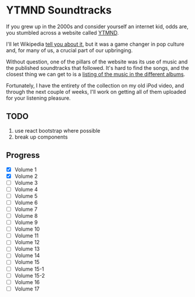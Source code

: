 # YTMND Soundtracks

If you grew up in the 2000s and consider yourself an internet kid, odds are, you stumbled across a website called [YTMND](https://ytmnd.com/).

I'll let Wikipedia [tell you about it](https://en.wikipedia.org/wiki/YTMND), but it was a game changer in pop culture and, for many of us, a crucial part of our upbringing.

Without question, one of the pillars of the website was its use of music and the published soundtracks that followed. It's hard to find the songs, and the closest thing we can get to is a [listing of the music in the different albums](https://wiki.ytmnd.com/YTMND_Soundtrack).

Fortunately, I have the entirety of the collection on my old iPod video, and through the next couple of weeks, I'll work on getting all of them uploaded for your listening pleasure.

## TODO

1. use react bootstrap where possible
2. break up components

## Progress

- [x] Volume 1
- [x] Volume 2
- [ ] Volume 3
- [ ] Volume 4
- [ ] Volume 5
- [ ] Volume 6
- [ ] Volume 7
- [ ] Volume 8
- [ ] Volume 9
- [ ] Volume 10
- [ ] Volume 11
- [ ] Volume 12
- [ ] Volume 13
- [ ] Volume 14
- [ ] Volume 15
- [ ] Volume 15-1
- [ ] Volume 15-2
- [ ] Volume 16
- [ ] Volume 17

